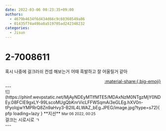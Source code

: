 ```yaml
---
date: 2022-03-06 00:23:35+09:00
authors:
  - 4679b4634f6d434d66c9c60360549a86
  - 01435f74a49ba8a519705ad242348232
categories:
  - Jisun
---
```


# 2-7008611

<div class="post-container" markdown="1">
<div class="content-container md-sidebar__scrollwrap" markdown="1">

혹시 나중에 걸크러쉬 컨셉 해보는거 어때 흑발하고 잘 어울릴거 같아

</div>
</div>

<div style="text-align: right;" markdown="1">
<a href="https://weverse.io/fromis9/fanpost/2-7008611" style="text-align: right;">:material-share:{.big-emoji}</a>
</div>
---

<div class="comments-container md-sidebar__scrollwrap" markdown="1">
<div class="comment" markdown="1">
<div class='id-container' markdown="1">
![](https://phinf.wevpstatic.net/MjAyNDEyMTlfMTE5/MDAxNzM0NTgzMjY0NDEy.08FClE9gxLY-99LscoMUgQbKnrVicLFFWSqmAi3eGLEg.hXV0n-tPyoIqjwYMPRrQ8Zn9aHvy3-B2llL4LWAZ_bEg.JPEG/image.jpg?type=s72){ pfp loading=lazy }
**<span class="artist">지선</span>** <small>Mar 06 2022, 00:25</small><br>
</div>
<div class='comment-body' markdown="1">
걸크는 시로시로 ㄱ
</div>
</div>
</div>
---
